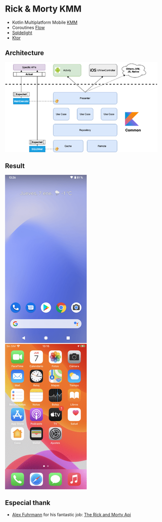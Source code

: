 # Rick & Morty KMM

* Kotlin Multiplatform Mobile [KMM]
* Coroutines [Flow]
* [Sqldelight]
* [Ktor]

## Architecture

![alt text](./kmm.png)

## Result

![](android.gif)![](ios.gif)

## Especial thank

* [Alex Fuhrmann] for his fantastic job: [The Rick and Morty Api]


[KMM]: https://kotlinlang.org/lp/mobile/
[Flow]: https://github.com/Kotlin/kotlinx.coroutines
[Sqldelight]: https://cashapp.github.io/sqldelight/
[Ktor]: https://ktor.io/
[The Rick and Morty Api]: https://rickandmortyapi.com/
[Alex Fuhrmann]: https://axelfuhrmann.com/